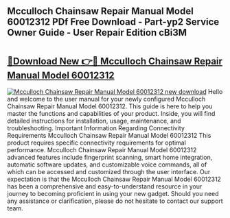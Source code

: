 ## Mcculloch Chainsaw Repair Manual Model 60012312 PDf Free Download - Part-yp2 Service Owner Guide - User Repair Edition cBi3M

# <h2><a href="http://bc82696.oget.top/?id=Mcculloch+Chainsaw+Repair+Manual+Model+60012312">🔗Download New 👉🔴 Mcculloch Chainsaw Repair Manual Model 60012312</a></h2>

[![Mcculloch Chainsaw Repair Manual Model 60012312 new download](https://i.imgur.com/5g1atiW.png)](http://bc82696.oget.top/?id=Mcculloch+Chainsaw+Repair+Manual+Model+60012312)
Hello and welcome to the user manual for your newly configured Mcculloch Chainsaw Repair Manual Model 60012312. This guide is here to help you master the functions and capabilities of your product. Inside, you will find detailed instructions for installation, usage, maintenance, and troubleshooting. Important Information Regarding Connectivity Requirements Mcculloch Chainsaw Repair Manual Model 60012312 This product requires specific connectivity requirements for optimal performance. Mcculloch Chainsaw Repair Manual Model 60012312 advanced features include fingerprint scanning, smart home integration, automatic software updates, and customizable voice commands, all of which can be accessed and customized through the user interface. Our expectation is that the Mcculloch Chainsaw Repair Manual Model 60012312 has been a comprehensive and easy-to-understand resource in your journey to becoming proficient in using your new gadget. Should you need any assistance or clarification, please do not hesitate to contact our support team.
